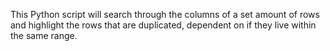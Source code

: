 This Python script will search through the columns of a set amount of rows and highlight the rows that are duplicated, dependent on if they live within the same range. 

